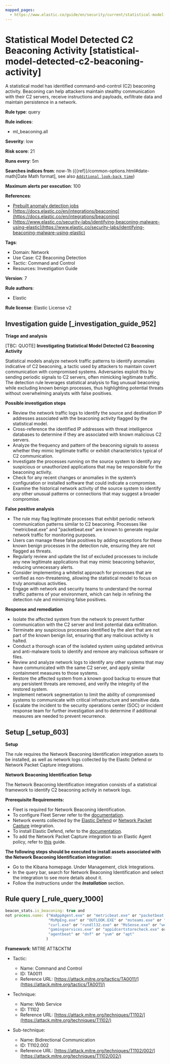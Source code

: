 ```yaml
---
mapped_pages:
  - https://www.elastic.co/guide/en/security/current/statistical-model-detected-c2-beaconing-activity.html
---
```


# Statistical Model Detected C2 Beaconing Activity [statistical-model-detected-c2-beaconing-activity]

A statistical model has identified command-and-control (C2) beaconing activity. Beaconing can help attackers maintain stealthy communication with their C2 servers, receive instructions and payloads, exfiltrate data and maintain persistence in a network.

**Rule type**: query

**Rule indices**:

* ml_beaconing.all

**Severity**: low

**Risk score**: 21

**Runs every**: 5m

**Searches indices from**: now-1h ({{ref}}/common-options.html#date-math[Date Math format], see also [`Additional look-back time`](docs-content://solutions/security/detect-and-alert/create-detection-rule.md#rule-schedule))

**Maximum alerts per execution**: 100

**References**:

* [Prebuilt anomaly detection jobs](docs-content://reference/security/prebuilt-anomaly-detection-jobs.md)
* [https://docs.elastic.co/en/integrations/beaconing](https://docs.elastic.co/en/integrations/beaconing)
* [https://www.elastic.co/security-labs/identifying-beaconing-malware-using-elastic](https://www.elastic.co/security-labs/identifying-beaconing-malware-using-elastic)

**Tags**:

* Domain: Network
* Use Case: C2 Beaconing Detection
* Tactic: Command and Control
* Resources: Investigation Guide

**Version**: 7

**Rule authors**:

* Elastic

**Rule license**: Elastic License v2

## Investigation guide [_investigation_guide_952]

**Triage and analysis**

[TBC: QUOTE]
**Investigating Statistical Model Detected C2 Beaconing Activity**

Statistical models analyze network traffic patterns to identify anomalies indicative of C2 beaconing, a tactic used by attackers to maintain covert communication with compromised systems. Adversaries exploit this by sending periodic signals to C2 servers, often mimicking legitimate traffic. The detection rule leverages statistical analysis to flag unusual beaconing while excluding known benign processes, thus highlighting potential threats without overwhelming analysts with false positives.

**Possible investigation steps**

* Review the network traffic logs to identify the source and destination IP addresses associated with the beaconing activity flagged by the statistical model.
* Cross-reference the identified IP addresses with threat intelligence databases to determine if they are associated with known malicious C2 servers.
* Analyze the frequency and pattern of the beaconing signals to assess whether they mimic legitimate traffic or exhibit characteristics typical of C2 communication.
* Investigate the processes running on the source system to identify any suspicious or unauthorized applications that may be responsible for the beaconing activity.
* Check for any recent changes or anomalies in the system’s configuration or installed software that could indicate a compromise.
* Examine the historical network activity of the source system to identify any other unusual patterns or connections that may suggest a broader compromise.

**False positive analysis**

* The rule may flag legitimate processes that exhibit periodic network communication patterns similar to C2 beaconing. Processes like "metricbeat.exe" and "packetbeat.exe" are known to generate regular network traffic for monitoring purposes.
* Users can manage these false positives by adding exceptions for these known benign processes in the detection rule, ensuring they are not flagged as threats.
* Regularly review and update the list of excluded processes to include any new legitimate applications that may mimic beaconing behavior, reducing unnecessary alerts.
* Consider implementing a whitelist approach for processes that are verified as non-threatening, allowing the statistical model to focus on truly anomalous activities.
* Engage with network and security teams to understand the normal traffic patterns of your environment, which can help in refining the detection rule and minimizing false positives.

**Response and remediation**

* Isolate the affected system from the network to prevent further communication with the C2 server and limit potential data exfiltration.
* Terminate any suspicious processes identified by the alert that are not part of the known benign list, ensuring that any malicious activity is halted.
* Conduct a thorough scan of the isolated system using updated antivirus and anti-malware tools to identify and remove any malicious software or files.
* Review and analyze network logs to identify any other systems that may have communicated with the same C2 server, and apply similar containment measures to those systems.
* Restore the affected system from a known good backup to ensure that any persistent threats are removed, and verify the integrity of the restored system.
* Implement network segmentation to limit the ability of compromised systems to communicate with critical infrastructure and sensitive data.
* Escalate the incident to the security operations center (SOC) or incident response team for further investigation and to determine if additional measures are needed to prevent recurrence.


## Setup [_setup_603]

**Setup**

The rule requires the Network Beaconing Identification integration assets to be installed, as well as network logs collected by the Elastic Defend or Network Packet Capture integrations.

**Network Beaconing Identification Setup**

The Network Beaconing Identification integration consists of a statistical framework to identify C2 beaconing activity in network logs.

**Prerequisite Requirements:**

* Fleet is required for Network Beaconing Identification.
* To configure Fleet Server refer to the [documentation](docs-content://reference/ingestion-tools/fleet/fleet-server.md).
* Network events collected by the [Elastic Defend](https://docs.elastic.co/en/integrations/endpoint) or [Network Packet Capture](https://docs.elastic.co/integrations/network_traffic) integration.
* To install Elastic Defend, refer to the [documentation](docs-content://solutions/security/configure-elastic-defend/install-elastic-defend.md).
* To add the Network Packet Capture integration to an Elastic Agent policy, refer to [this](docs-content://reference/ingestion-tools/fleet/add-integration-to-policy.md) guide.

**The following steps should be executed to install assets associated with the Network Beaconing Identification integration:**

* Go to the Kibana homepage. Under Management, click Integrations.
* In the query bar, search for Network Beaconing Identification and select the integration to see more details about it.
* Follow the instructions under the ***Installation*** section.


## Rule query [_rule_query_1000]

```js
beacon_stats.is_beaconing: true and
not process.name: ("WaAppAgent.exe" or "metricbeat.exe" or "packetbeat.exe" or "WindowsAzureGuestAgent.exe" or "HealthService.exe" or "Widgets.exe" or "lsass.exe" or "msedgewebview2.exe" or
                   "MsMpEng.exe" or "OUTLOOK.EXE" or "msteams.exe" or "FileSyncHelper.exe" or "SearchProtocolHost.exe" or "Creative Cloud.exe" or "ms-teams.exe" or "ms-teamsupdate.exe" or
                   "curl.exe" or "rundll32.exe" or "MsSense.exe" or "wermgr.exe" or "java" or "olk.exe" or "iexplore.exe" or "NetworkManager" or "packetbeat" or "Ssms.exe" or "NisSrv.exe" or
                   "gamingservices.exe" or "appidcertstorecheck.exe" or "POWERPNT.EXE" or "miiserver.exe" or "Grammarly.Desktop.exe" or "SnagitEditor.exe" or "CRWindowsClientService.exe" or
                   "agentbeat" or "dnf" or "yum" or "apt"
                  )
```

**Framework**: MITRE ATT&CKTM

* Tactic:

    * Name: Command and Control
    * ID: TA0011
    * Reference URL: [https://attack.mitre.org/tactics/TA0011/](https://attack.mitre.org/tactics/TA0011/)

* Technique:

    * Name: Web Service
    * ID: T1102
    * Reference URL: [https://attack.mitre.org/techniques/T1102/](https://attack.mitre.org/techniques/T1102/)

* Sub-technique:

    * Name: Bidirectional Communication
    * ID: T1102.002
    * Reference URL: [https://attack.mitre.org/techniques/T1102/002/](https://attack.mitre.org/techniques/T1102/002/)



